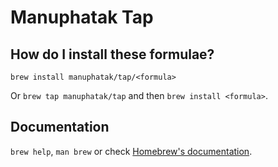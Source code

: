 # Manuphatak Tap

## How do I install these formulae?

`brew install manuphatak/tap/<formula>`

Or `brew tap manuphatak/tap` and then `brew install <formula>`.

## Documentation

`brew help`, `man brew` or check [Homebrew's documentation](https://docs.brew.sh).
